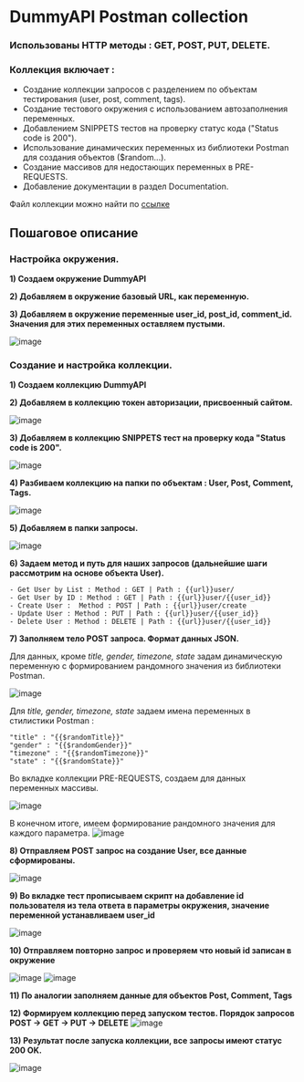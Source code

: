 # DummyAPI Postman collection

### Использованы HTTP методы : GET, POST, PUT, DELETE.

### Коллекция включает : 
- Создание коллекции запросов с разделением по объектам тестирования (user, post, comment, tags).
- Создание тестового окружения с использованием автозаполнения переменных.
- Добавлением SNIPPETS тестов на проверку статус кода ("Status code is 200").
- Использование динамических переменных из библиотеки Postman для создания объектов ($random...).
- Создание массивов для недостающих переменных в PRE-REQUESTS.
- Добавление документации в раздел Documentation.

Файл коллекции можно найти по [ссылке](https://github.com/egorsoroka8/postman/tree/main/dummyAPI/DummyAPI.postman_collection.json)


## Пошаговое описание

### Настройка окружения.

**1) Создаем окружение DummyAPI**

**2) Добавляем в окружение базовый URL, как переменную.** 

**3) Добавляем в окружение переменные user_id, post_id, comment_id. Значения для этих переменных оставляем пустыми.**

![image](https://user-images.githubusercontent.com/112896404/202923149-36e9c852-e8d4-4c19-a3e5-17a901b8657f.png)



### Создание и настройка коллекции.

**1) Создаем коллекцию DummyAPI**

**2) Добавляем в коллекцию токен авторизации, присвоенный сайтом.** 

![image](https://user-images.githubusercontent.com/112896404/202894953-5917047d-c43f-4de3-a562-001d2b4d46a6.png)

**3) Добавляем в коллекцию SNIPPETS тест на проверку кода "Status code is 200".**

![image](https://user-images.githubusercontent.com/112896404/202895203-0f577d8d-69c6-42a4-8798-773a0dbd0c6d.png)

**4) Разбиваем коллекцию на папки по объектам : User, Post, Comment, Tags.**

![image](https://user-images.githubusercontent.com/112896404/202894550-15905afd-2a76-4829-84e5-6bed3f6c35bc.png)

**5) Добавляем в папки запросы.**

![image](https://user-images.githubusercontent.com/112896404/202896513-6410c6ac-f55a-497b-baea-acbcca09f8a6.png)

**6) Задаем метод и путь для наших запросов (дальнейшие шаги рассмотрим на основе объекта User).**
   
   ```
   - Get User by List : Method : GET | Path : {{url}}user/
   - Get User by ID : Method : GET | Path : {{url}}user/{{user_id}}
   - Create User :  Method : POST | Path : {{url}}user/create
   - Update User : Method : PUT | Path : {{url}}user/{{user_id}}
   - Delete User : Method : DELETE | Path : {{url}}user/{{user_id}}
   ```
**7) Заполняем тело POST запроса. Формат данных JSON.**

   Для данных, кроме *title, gender, timezone, state* задам динамическую переменную с формированием рандомного значения из библиотеки Postman.
   
   ![image](https://user-images.githubusercontent.com/112896404/202897583-d3e05403-145d-4ba3-ad36-71c6e6c0f39f.png)

   Для *title, gender, timezone, state* задаем имена переменных в стилистики Postman :
   ```
   "title" : "{{$randomTitle}}"
   "gender" : "{{$randomGender}}"
   "timezone" : "{{$randomTimezone}}"
   "state" : "{{$randomState}}"
   ```
   Во вкладке коллекции PRE-REQUESTS, создаем для данных переменных массивы. 

![image](https://user-images.githubusercontent.com/112896404/202899553-c4d23ec5-9c8b-4fa4-9862-d65545770897.png)

В конечном итоге, имеем формирование рандомного значения для каждого параметра.
![image](https://user-images.githubusercontent.com/112896404/202899616-527b6e43-c813-44ca-9e8b-63e0a529e795.png)

**8) Отправляем POST запрос на создание User, все данные сформированы.**

![image](https://user-images.githubusercontent.com/112896404/202899995-c15c2ca6-5f50-43d7-a370-816df9eb7526.png)

**9) Во вкладке тест прописываем скрипт на добавление id пользователя из тела ответа в параметры окружения, значение переменной устанавливаем user_id**

![image](https://user-images.githubusercontent.com/112896404/202914311-138c7af7-a403-413b-901d-84a9e01676ac.png)

**10) Отправляем повторно запрос и проверяем что новый id записан в окружение**

![image](https://user-images.githubusercontent.com/112896404/202914639-c1605806-c224-45cf-b1ae-8dca6079e5b3.png)
![image](https://user-images.githubusercontent.com/112896404/202914859-e1d9fa4a-7c78-460c-815b-185554e279df.png)

**11) По аналогии заполняем данные для объектов Post, Comment, Tags**

**12) Формируем коллекцию перед запуском тестов. Порядок запросов POST -> GET -> PUT -> DELETE**
![image](https://user-images.githubusercontent.com/112896404/202923591-fb66c2d8-416d-4403-babb-683711946bdb.png)

**13) Результат после запуска коллекции, все запросы имеют статус 200 OK.**

![image](https://user-images.githubusercontent.com/112896404/202923714-9757fcc5-779d-4491-9556-04087063c910.png)


